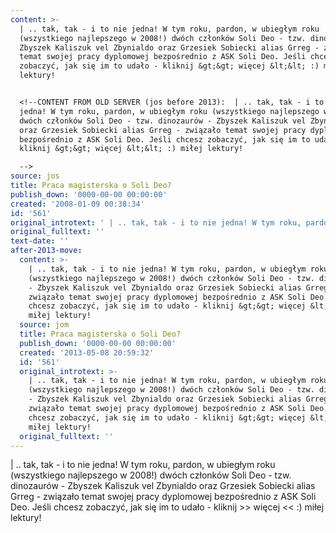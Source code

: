 ```yaml
---
content: >-
  | .. tak, tak - i to nie jedna! W tym roku, pardon, w ubiegłym roku
  (wszystkiego najlepszego w 2008!) dwóch członków Soli Deo - tzw. dinozaurów -
  Zbyszek Kaliszuk vel Zbynialdo oraz Grzesiek Sobiecki alias Grreg - związało
  temat swojej pracy dyplomowej bezpośrednio z ASK Soli Deo. Jeśli chcesz
  zobaczyć, jak się im to udało - kliknij &gt;&gt; więcej &lt;&lt; :) miłej
  lektury!


  <!--CONTENT FROM OLD SERVER (jos before 2013):  | .. tak, tak - i to nie
  jedna! W tym roku, pardon, w ubiegłym roku (wszystkiego najlepszego w 2008!)
  dwóch członków Soli Deo - tzw. dinozaurów - Zbyszek Kaliszuk vel Zbynialdo
  oraz Grzesiek Sobiecki alias Grreg - związało temat swojej pracy dyplomowej
  bezpośrednio z ASK Soli Deo. Jeśli chcesz zobaczyć, jak się im to udało -
  kliknij &gt;&gt; więcej &lt;&lt; :) miłej lektury! 

  -->
source: jos
title: Praca magisterska o Soli Deo?
publish_down: '0000-00-00 00:00:00'
created: '2008-01-09 00:38:34'
id: '561'
original_introtext: ' | .. tak, tak - i to nie jedna! W tym roku, pardon, w ubiegłym roku (wszystkiego najlepszego w 2008!) dwóch członków Soli Deo - tzw. dinozaurów - Zbyszek Kaliszuk vel Zbynialdo oraz Grzesiek Sobiecki alias Grreg - związało temat swojej pracy dyplomowej bezpośrednio z ASK Soli Deo. Jeśli chcesz zobaczyć, jak się im to udało - kliknij &gt;&gt; więcej &lt;&lt; :) miłej lektury! '
original_fulltext: ''
text-date: ''
after-2013-move:
  content: >-
    | .. tak, tak - i to nie jedna! W tym roku, pardon, w ubiegłym roku
    (wszystkiego najlepszego w 2008!) dwóch członków Soli Deo - tzw. dinozaurów
    - Zbyszek Kaliszuk vel Zbynialdo oraz Grzesiek Sobiecki alias Grreg -
    związało temat swojej pracy dyplomowej bezpośrednio z ASK Soli Deo. Jeśli
    chcesz zobaczyć, jak się im to udało - kliknij &gt;&gt; więcej &lt;&lt; :)
    miłej lektury!
  source: jom
  title: Praca magisterska o Soli Deo?
  publish_down: '0000-00-00 00:00:00'
  created: '2013-05-08 20:59:32'
  id: '561'
  original_introtext: >-
    | .. tak, tak - i to nie jedna! W tym roku, pardon, w ubiegłym roku
    (wszystkiego najlepszego w 2008!) dwóch członków Soli Deo - tzw. dinozaurów
    - Zbyszek Kaliszuk vel Zbynialdo oraz Grzesiek Sobiecki alias Grreg -
    związało temat swojej pracy dyplomowej bezpośrednio z ASK Soli Deo. Jeśli
    chcesz zobaczyć, jak się im to udało - kliknij &gt;&gt; więcej &lt;&lt; :)
    miłej lektury!
  original_fulltext: ''
---
```

<time></time>

| .. tak, tak - i to nie jedna! W tym roku, pardon, w ubiegłym roku (wszystkiego najlepszego w 2008!) dwóch członków Soli Deo - tzw. dinozaurów - Zbyszek Kaliszuk vel Zbynialdo oraz Grzesiek Sobiecki alias Grreg - związało temat swojej pracy dyplomowej bezpośrednio z ASK Soli Deo. Jeśli chcesz zobaczyć, jak się im to udało - kliknij &gt;&gt; więcej &lt;&lt; :) miłej lektury!

<!--CONTENT FROM OLD SERVER (jos before 2013):  | .. tak, tak - i to nie jedna! W tym roku, pardon, w ubiegłym roku (wszystkiego najlepszego w 2008!) dwóch członków Soli Deo - tzw. dinozaurów - Zbyszek Kaliszuk vel Zbynialdo oraz Grzesiek Sobiecki alias Grreg - związało temat swojej pracy dyplomowej bezpośrednio z ASK Soli Deo. Jeśli chcesz zobaczyć, jak się im to udało - kliknij &gt;&gt; więcej &lt;&lt; :) miłej lektury! 
-->

<!--{{json:{"created_date":"2008-01-09 00:38:34","publish_down":"0000-00-00 00:00:00","id":"561"}}}-->